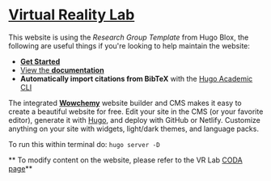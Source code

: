 # [Virtual Reality Lab](https://github.com/maxdiluca/virtualrealitylab)

This website is using the _Research Group Template_ from Hugo Blox, the following are useful things if you're looking to help maintain the website:

- [**Get Started**](https://hugoblox.com/hugo-themes/)
- [View the **documentation**](https://docs.hugoblox.com/)
- **Automatically import citations from BibTeX** with the [Hugo Academic CLI](https://github.com/GetRD/academic-file-converter)

The integrated [**Wowchemy**](https://hugoblox.com) website builder and CMS makes it easy to create a beautiful website for free. Edit your site in the CMS (or your favorite editor), generate it with [Hugo](https://github.com/gohugoio/hugo), and deploy with GitHub or Netlify. Customize anything on your site with widgets, light/dark themes, and language packs.

To run this within terminal do: `hugo server -D`

** To modify content on the website, please refer to the VR Lab [CODA page](https://coda.io/d/_dfkFKZfkBvc/Websites_suUeI84V)**
